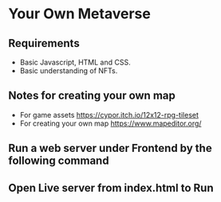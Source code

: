 # Your Own Metaverse

## Requirements

- Basic Javascript, HTML and CSS.
- Basic understanding of NFTs.

## Notes for creating your own map

- For game assets https://cypor.itch.io/12x12-rpg-tileset
- For creating your own map https://www.mapeditor.org/

## Run a web server under Frontend by the following command

## Open Live server from index.html to Run

